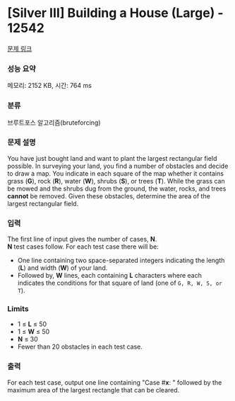 # [Silver III] Building a House (Large) - 12542 

[문제 링크](https://www.acmicpc.net/problem/12542) 

### 성능 요약

메모리: 2152 KB, 시간: 764 ms

### 분류

브루트포스 알고리즘(bruteforcing)

### 문제 설명

<p>You have just bought land and want to plant the largest rectangular field possible. In surveying your land, you find a number of obstacles and decide to draw a map. You indicate in each square of the map whether it contains grass (<strong>G</strong>), rock (<strong>R</strong>), water (<strong>W</strong>), shrubs (<strong>S</strong>), or trees (<strong>T</strong>). While the grass can be mowed and the shrubs dug from the ground, the water, rocks, and trees <strong>cannot</strong> be removed. Given these obstacles, determine the area of the largest rectangular field.</p>

### 입력 

 <p>The first line of input gives the number of cases, <strong>N</strong>.<br>
<strong>N</strong> test cases follow. For each test case there will be:</p>

<ul>
	<li>One line containing two space-separated integers indicating the length (<strong>L</strong>) and width (<strong>W</strong>) of your land.</li>
	<li>Followed by, <strong>W</strong> lines, each containing <strong>L</strong> characters where each indicates the conditions for that square of land (one of <code>G, R, W, S, or T</code>).</li>
</ul>

<h3>Limits</h3>

<ul>
	<li>1 ≤ <strong>L</strong> ≤ 50</li>
	<li>1 ≤ <strong>W</strong> ≤ 50</li>
	<li><strong>N</strong> ≤ 30</li>
	<li>Fewer than 20 obstacles in each test case.</li>
</ul>

### 출력 

 <p>For each test case, output one line containing "Case #<strong>x</strong>: " followed by the maximum area of the largest rectangle that can be cleared.</p>

